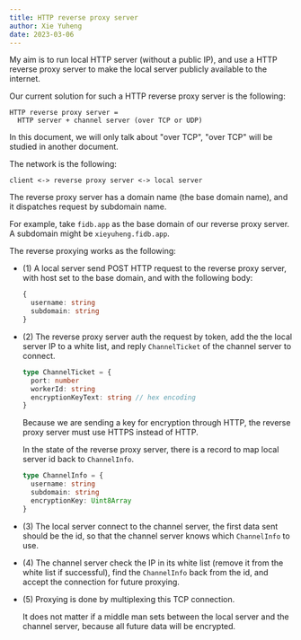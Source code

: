 ```yaml
---
title: HTTP reverse proxy server
author: Xie Yuheng
date: 2023-03-06
---
```


My aim is to run local HTTP server (without a public IP),
and use a HTTP reverse proxy server to make the local server
publicly available to the internet.

Our current solution for such a HTTP reverse proxy server is the following:

```
HTTP reverse proxy server =
  HTTP server + channel server (over TCP or UDP)
```

In this document, we will only talk about "over TCP",
"over TCP" will be studied in another document.

The network is the following:

```
client <-> reverse proxy server <-> local server
```

The reverse proxy server has a domain name (the base domain name),
and it dispatches request by subdomain name.

For example, take `fidb.app` as the
base domain of our reverse proxy server.
A subdomain might be `xieyuheng.fidb.app`.

The reverse proxying works as the following:

- (1) A local server send POST HTTP request
  to the reverse proxy server,
  with host set to the base domain,
  and with the following body:

  ```ts
  {
    username: string
    subdomain: string
  }
  ```

- (2) The reverse proxy server auth the request by token,
  add the the local server IP to a white list,
  and reply `ChannelTicket` of the channel server to connect.

  ```ts
  type ChannelTicket = {
    port: number
    workerId: string
    encryptionKeyText: string // hex encoding
  }
  ```

  Because we are sending a key for encryption through HTTP,
  the reverse proxy server must use HTTPS instead of HTTP.

  In the state of the reverse proxy server,
  there is a record to map local server id back to `ChannelInfo`.

  ```ts
  type ChannelInfo = {
    username: string
    subdomain: string
    encryptionKey: Uint8Array
  }
  ```

- (3) The local server connect to the channel server,
  the first data sent should be the id,
  so that the channel server knows
  which `ChannelInfo` to use.

- (4) The channel server check the IP in its white list
  (remove it from the white list if successful),
  find the `ChannelInfo` back from the id,
  and accept the connection for future proxying.

- (5) Proxying is done by multiplexing this TCP connection.

  It does not matter if a middle man
  sets between the local server and the channel server,
  because all future data will be encrypted.
